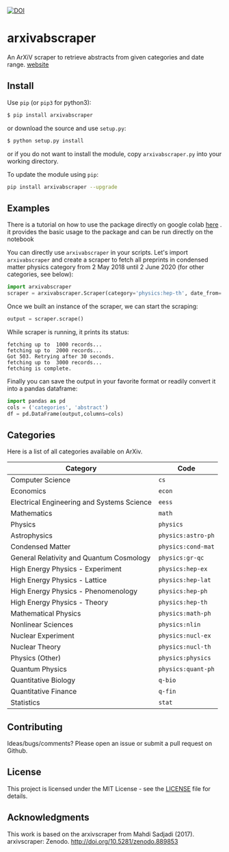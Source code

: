 [![DOI](https://zenodo.org/badge/DOI/10.5281/zenodo.4395835.svg)](https://doi.org/10.5281/zenodo.4395835)

# arxivabscraper
An ArXiV scraper to retrieve abstracts from given categories and date range.
[website](https://mohamedelashri.github.io/arxivabscraper/)

## Install

Use `pip` (or `pip3` for python3):

```bash
$ pip install arxivabscraper
```

or download the source and use `setup.py`:

```bash
$ python setup.py install
```

or if you do not want to install the module, copy `arxivabscraper.py` into your working
directory.

To update the module using `pip`:
```bash
pip install arxivabscraper --upgrade
```

## Examples

There is a tutorial on how to use the package directly on google colab [here](https://github.com/MohamedElashri/Arxiv-Aabstract-scraper/blob/main/arxivabscraper_tutorial.ipynb)
 . 
it provides the basic usage to the package and can be run directly on the notebook

You can directly use `arxivabscraper` in your scripts. Let's import `arxivabscraper`
and create a scraper to fetch all preprints in condensed matter physics category
from 2 May 2018 until 2 June 2020 (for other categories, see below):

```python
import arxivabscraper
scraper = arxivabscraper.Scraper(category='physics:hep-th', date_from='2010-05-27',date_until='2020-06-07')
```
Once we built an instance of the scraper, we can start the scraping:

```python
output = scraper.scrape()
```
While scraper is running, it prints its status:

```
fetching up to  1000 records...
fetching up to  2000 records...
Got 503. Retrying after 30 seconds.
fetching up to  3000 records...
fetching is complete.
```

Finally you can save the output in your favorite format or readily convert it into a pandas dataframe:
```python
import pandas as pd
cols = ('categories', 'abstract')
df = pd.DataFrame(output,columns=cols)
```


## Categories
Here is a list of all categories available on ArXiv.

| Category | Code |
| --- | --- |
| Computer Science | `cs` |
| Economics | `econ` |
| Electrical Engineering and Systems Science | `eess` |
| Mathematics | `math` |
| Physics | `physics` |
| Astrophysics | `physics:astro-ph` |
| Condensed Matter | `physics:cond-mat` |
| General Relativity and Quantum Cosmology | `physics:gr-qc` |
| High Energy Physics - Experiment | `physics:hep-ex` |
| High Energy Physics - Lattice | `physics:hep-lat` |
| High Energy Physics - Phenomenology | `physics:hep-ph` |
| High Energy Physics - Theory | `physics:hep-th` |
| Mathematical Physics | `physics:math-ph` |
| Nonlinear Sciences | `physics:nlin` |
| Nuclear Experiment | `physics:nucl-ex` |
| Nuclear Theory | `physics:nucl-th` |
| Physics (Other) | `physics:physics` |
| Quantum Physics | `physics:quant-ph` |
| Quantitative Biology | `q-bio` |
| Quantitative Finance | `q-fin` |
| Statistics | `stat` |

## Contributing
Ideas/bugs/comments? Please open an issue or submit a pull request on Github.

## License
This project is licensed under the MIT License - see the [LICENSE](LICENSE) file for details.

## Acknowledgments
This work is based on the arxivscraper from 
Mahdi Sadjadi (2017). arxivscraper: Zenodo. http://doi.org/10.5281/zenodo.889853
